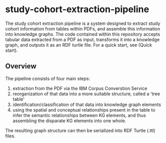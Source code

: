 # study-cohort-extraction-pipeline

The study cohort extraction pipeline is a system designed to extract study cohort information from tables within PDFs, and assemble this information into knowledge graphs. The code contained within this repository accepts tabular data extracted from a PDF as input, transforms it into a knowledge graph, and outputs it as an RDF turtle file. For a quick start, see (Quick start).

## Overview

The pipeline consists of four main steps: 
1. extraction from the PDF via the IBM Corpus Converstion Service
2. reorganization of that data into a more suitable structure, called a 'tree table'
3. identification/classification of that data into knowledge graph elements
4. using the spatial and conceptual relationships present in the table to infer the semantic relationships between KG elements, and thus assembling the disparate KG elements into one whole.

The resulting graph structure can then be serialized into RDF Turtle (.ttl) files.
